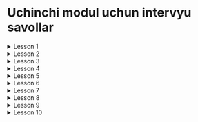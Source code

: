 # **Uchinchi modul uchun intervyu savollar**

<details>
  <summary>Lesson 1</summary>
  <ul>
     <details>
        <summary>Exceptions</summary>
         <ul>
           <li>Exception nima?</li>
           <li>Nima sababdan Exceptionlar yuzaga keladi?</li>
           <li>Nima uchun Exceptionlar haqida qayg'urish kerak?</li>
         </ul>
     </details> 
   </ul>
    <ul>
     <details>
        <summary>Dealing with errors</summary>
         <ul>
           <li>Exceptionlarni superclassi qaysi?</li>
           <li>Errorlarni superclassi qaysi?</li>
           <li>Error nima va qachon yuzaga keladi?</li>
           <li>Error va Exception farqi nimada?</li>
           <li>Bizga alohida Exception class yaratish nimaga kerak?</li>
           <li>Errorni catch qilish mumkinmi?</li>
           <li>Exception propagation nima?</li>
         </ul>
     </details> 
   </ul>
    <ul>
     <details>
        <summary>Catching an Exceptions</summary>
         <ul>
           <li>Exceptionlarni qanday tutiladi?</li>
           <li>Exceptionni tutish nima uchun kerak?</li>
           <li>Java 7 versiyada try-catchga qanday yangilik kiritilgan?</li>
           <li>Bir nechta Exceptionlarni qanday tutiladi?</li>
           <li>Try-with Resource nima va uning foydali tomonlari?</li>
           <li>Try-with-recources  ishlashi uchun classlarimiz qaysi interfacedan voris olgan bo'lishi kerak?</li>
           <li>Exceptionlarni foydali tomonlari nimada?</li>
           <li>Exceptionlarni qanday turlari bor va ularning farqi nimada?</li>
         </ul>
     </details> 
   </ul>
    <ul>
     <details>
        <summary>Tips for using Exceptions</summary>
         <ul>
           <li>Exceptionlardan foydalanganimizda qanday maslahatlarga rioya qilishimiz yaxshi?</li>
         </ul>
     </details> 
   </ul>
</details>

<details>
  <summary>Lesson 2</summary>
  <ul>
    <details>
      <summary>Generics</summary>
      <ul>
        <li>Generic nima?</li>
        <li>Genericlarni foydali tomonlari nimada?</li>
        <li>Genericlarni qayerlarda e'lon qila olamiz?</li>
        <li>Genetic va Object o'rtasida qanday farq bor?</li>
      </ul>
    </details>
  </ul>
    <ul>
    <details>
      <summary>Bounds for Type Variable</summary>
      <ul>
        <li>Single Bounds nima?</li>
        <li>Bounds turlaridan nima uchun foydalanamiz?</li>
        <li>Qanday Bounds turlari bor?</li>
        <li>Multiple Bounds nima?</li>
      </ul>
    </details>
  </ul>
   <ul>
    <details>
      <summary>Generic code and Virtual Machine</summary>
      <ul>
        <li>Type Erasure nima?</li>
        <li>Type Erasurelar methodda ham sodir bo'ladimi?</li>
        <li>Raw type nima?</li>
        <li>Warnings nima?</li>
        <li>Raw typelardan foydalanishdan nima uchun qochish kerak?</li>
      </ul>
    </details>
  </ul> 
   <ul>
    <details>
      <summary>Restrictions and Limitations</summary>
      <ul>
        <li>Genericlarda qanday cheklovlar mavjud?</li>
      </ul>
    </details>
  </ul> 
   <ul>
    <details>
      <summary>Inheritance Rules for Generic Types</summary>
      <ul>
        <li>Genericlardan qanday qoida bor vorisliklar bilan ishlaganda?</li>
        <li>Genericlarda SuperClass type da elan qilingan arrayga sub class arrayini ozlashtira olamizmi?</li>
      </ul>
    </details>
  </ul> 
</details>

<details>
  <summary>Lesson 3</summary>
  <ul>
    <details>
      <summary>Dynamic Array</summary>
      <ul>
        <li>Dynamic Array bilan qanday muammo bor?</li>
        <li>Dynamic Array afzalliklari?</li>
      </ul>
    </details>
  </ul>
   <ul>
    <details>
      <summary>Collections Framework</summary>
      <ul>
        <li>Collections Framework nima?</li>
        <li>Collections Framework ning qanday qulaylik taraflari bor?</li>
        <li>Collections Framework ning superclassi qaysi?</li>
        <li>Collection ni qanday turlari bor?</li>
        <li>Map Collectionni ichiga kiradimi?</li>
        <li>Collectionda primitive typelar ishlata olamizmi?</li>
        <li>Collection nima uchun kerak?</li>
        <li>Collection Framework qaysi package da joylashgan?</li>
        <li>Collection Framework sort qilish uchun asosiy methodlarini ayting</li>
        <li>JVM Collection ichidagi obyektlarni xotirada qanday saqlaydi?</li>
      </ul>
    </details>
  </ul> 
    <ul>
    <details>
      <summary>List Interface</summary>
      <ul>
        <li>List interface nima?</li>
        <li>List interface asosiy xususiyatlari?</li>
        <li>List interface ni superclassi qaysi?</li>
        <li>List interface subclasslari qaysi?</li>
      </ul>
    </details>
  </ul>
    <ul>
    <details>
      <summary>ArrayList</summary>
      <ul>
        <li>ArrayList nima?</li>
        <li>ArrayList superclasslari qaysilar?</li>
        <li>ArrayList qaysi marker interfacelardan implement olgan?</li>
        <li>ArrayList ning asosiy xususiyatlarini ayting</li>
        <li>ArrayList dublikat elemetlar saqlaydimi?</li>
        <li>ArrayList ga null qo'sha olamizmi?</li>
        <li>ArrayList elementlarni qanday tartibda saqlaydi?</li>
        <li>ArrayList bilan Dynamic Array o'rtasidagi farq?</li>
        <li>ArrayList ni kamchiliklari?</li>
        <li>ArrayList ning loadFactorysi necha foiz?</li>
        <li>ArrayList ni necta constructori bor va ularning bir biridan farqi?</li>
        <li>ArrayList ga element qo'shishning necha xil usuli bor?</li>
        <li>ArrayList dan elementlarni olishning necha xil usuli bor?</li>
      </ul>
    </details>
  </ul>
</details>

<details>
  <summary>Lesson 4</summary>
  <ul>
    <details>
      <summary>LinkedList</summary>
      <ul>
        <li>LinkedList nima?</li>
        <li>LinkedList elementlarni xotirada qanday saqlaydi?</li>
        <li>LinkedListning qanday turlari bor?</li>
        <li>LinkedListni ArrayListdan qanday afzalligi bor?</li>
        <li>LinkedList kamchiliklari?</li>
        <li>LinkedListda index bormi?</li>
        <li>LinkedList capacitysi nima uchun 0 ?</li>
        <li>Node nima?</li>
        <li>LinkedList qanday data strukturadan foydalanadi?</li>
        <li>LinkedList LoadFactorysi necha foiz?</li>
        <li>LinkedList superclassi qaysi?</li>
        <li>LinkedListdan elementlarni olish nima uchun sekin?</li>
        <li>LinkedList qaysi interfacelardan implement olgan?</li>
      </ul>
    </details>
  </ul>
   <ul>
    <details>
      <summary>Vector Class</summary>
      <ul>
        <li>Vector nima?</li>
        <li>Vector classini superclassi qaysi?</li>
        <li>Vector nima uchun JDK 5 dan depreceted hisoblanadi?</li>
        <li>Vector ni initial capacitysi nechchi?</li>
        <li>Vector va ArrayList o'rtasidagi farq?</li>
        <li>Vector Thread-safemi?</li>
        <li>Vector nima uchun ArrayListdan sekin?</li>
        <li>Vector ga iteratsiya paytida o'zgartirish kiritsak nima bo'ladi?</li>
      </ul>
    </details>
  </ul> 
     <ul>
    <details>
      <summary>Stack Class</summary>
      <ul>
        <li>Stack nima?</li>
        <li>Stack classini superclassi qaysi?</li>
        <li>Stack Thread-safemi?</li>
        <li>Stack classini afzalliklari?</li>
      </ul>
    </details>
  </ul>
</details>

<details>
  <summary>Lesson 5</summary>
  <ul>
    <details>
      <summary>Set & HashSet</summary>
      <ul>
        <li>Set nima?</li>
        <li>Set ni asosiy xususiyatlari?</li>
        <li>Set va List o'rtasidagi farqlar?</li>
        <li>Set Interfaceni subclasslari?</li>
        <li>HashSet nima?</li>
        <li>HashSet elementlarni saqlash uchun nimadan foydalanadi?</li>
        <li>HashSet Thread-safemi?</li>
        <li>HashSet elementlarni kiritish tartibida saqlaydimi?</li>
        <li>HashSet nima uchun dublicate elementlarni saqlamaydi?</li>
      </ul>
    </details>
  </ul>
   <ul>
    <details>
      <summary>LinkedHashSet</summary>
      <ul>
        <li>LinkedHashSet nima?</li>
        <li>LinkedHashSet va HashSet o'rtasidagi farq?</li>
        <li>LinkedHashSet Thread-safemi?</li>
        <li>LinkedHashSet afzalliklari?</li>
      </ul>
    </details>
  </ul> 
   <ul>
    <details>
      <summary>Comparator & Comparable</summary>
      <ul>
        <li>Comparator nima?</li>
        <li>Comparable nima?</li>
        <li>Comparator va Comparable interfacelari o'rtasidagi farq?</li>
        <li>Java-ni nechinchi versiyasida qo'shilgan?</li>
        <li>Qachon biz ushbu ikkala interfacelardan foydalanishimiz kerak?</li>
      </ul>
    </details>
  </ul>
     <ul>
    <details>
      <summary>TreeSet</summary>
      <ul>
        <li>TreeSet nima?</li>
        <li>TreeSet dublicate elementlarni saqlaydimi?</li>
        <li>TreeSet null saqlaydimi?</li>
        <li>TreeSet elementlarni qanday saqlaydi xotirada?</li>
        <li>TreeSet irarxiyasini ayting?</li>
        <li>TreeSet va HashSet o'rtasidagi farq?</li>
        <li>TreeSet elementlarni nima uchun sortlab saqlaydi?</li>
      </ul>
    </details>
  </ul>
</details>

<details>
  <summary>Lesson 6</summary>
  <ul>
    <details>
      <summary>Queue Data Structure</summary>
      <ul>
        <li>Queue nima?</li>
        <li>FIFO nima?</li>
        <li>Queue Interface methodlari qaysilar?</li>
        <li>Queue necha xil turi bor?</li>
        <li>Queue asosiy xususiyatlari?</li>
        <li>Queuega null qiymat qo'shish mumkinmi?</li>
        <li>Queuega dublicate element qo'shish mumkinmi?</li>
        <li>Queue Interface sub-interfacelari?</li>
      </ul>
    </details>
  </ul>
   <ul>
    <details>
      <summary>Queue Interface</summary>
      <ul>
        <li>PriorityQueue nima?</li>
        <li>PriorityQueuega null qiymat qo'shish mumkinmi?</li>
        <li>PriorityQueueni asosiy xususiyatlari qaysilar?</li>
        <li>PriorityQueue thread-safemi?</li>
        <li>Deque nima?</li>
        <li>Dequeni irarhiyasini aytib bering?</li>
        <li>Dequeni asosiy xususiyatlari qaysilar?</li>
        <li>LIFO nima?</li>
      </ul>
    </details>
  </ul> 
</details>

<details>
  <summary>Lesson 7</summary>
  <ul>
    <details>
      <summary>Map</summary>
      <ul>
        <li>Map nima?</li>
        <li>Map Interfaceni subclasslari qaysilar?</li>
        <li>Map asosiy xususiyatlari</li>
        <li>Map Hirarchy ayting</li>
        <li>Map nima uchun Object classini hashCode() methodidan foydalanadi?</li>
        <li>Mapni qaysi operatsiyalar uchun ishlatamiz?</li>
        <li>Map Key nima Value nima?</li>
        <li>Map Keyga null qiymat qo'shishimiz mumkinmi?</li>
        <li>Mapni Iteratsiya paytida o'zgartirsak nima sodir bo'ladi?</li>
      </ul>
    </details>
  </ul>
   <ul>
    <details>
      <summary>HashMap</summary>
      <ul>
        <li>HashMap nima?</li>
        <li>HashMap asosiy xususiyatlari nimada?</li>
        <li>HashMap va HashSet o'rtasidagi farq?</li>
        <li>HashMap elementlarni qanday tartibda saqlaydi?</li>
        <li>HashMap key ga duplicate elementlarni saqlashimiz mumkinmi?</li>
        <li>HashMap initial capacitysi va loadFactoryni ayting?</li>
        <li>HashMap tez yoki HashSet?</li>
        <li>HashMapdan nechi xil yo'l bilan elementlarni olishimiz mumkin?</li>
      </ul>
    </details>
  </ul> 
  <ul>
    <details>
      <summary>LinkedHashMap</summary>
      <ul>
        <li>LinkedHashMap nima?</li>
        <li>LinkedHashMap va HashMap o'rtasidagi farq nimada?</li>
        <li>LinkedHashMap thread-safemi?</li>
        <li>LinkedHashMap elementlarni qanday tartibda saqlaydi?</li>
        <li>LinkedHashMap Keyga null qiymat qo'shish mumkinmi?</li>
      </ul>
    </details>
  </ul> 
  <ul>
    <details>
      <summary>TreeMap</summary>
      <ul>
        <li>TreeMap nima?</li>
        <li>TreeMapda saqlanadigan elementlar nima uchun Comparabledan impl olishi kerak?</li>
        <li>TreeMap va HashMap o'rtasidagi farq nimada?</li>
        <li>TreeMap qanday data structuradan foydalanadi?</li>
        <li>TreeMap elementlarini kiritish tartibida saqlaydimi?</li>
      </ul>
    </details>
  </ul> 
  <ul>
    <details>
      <summary>WeakHashMap</summary>
      <ul>
        <li>Javada Referenselarni nechta turi bor?</li>
        <li>WeakReferense Nima?</li>
        <li>WeakHashMap nima?</li>
        <li>WeakHashMap thread-safemi?</li>
        <li>WeakHashMap elementlarni kiritish tartibini saqlaydimi?</li>
        <li>WeakHashMap va HashMap o'rtasidagi farq nimada?</li>
      </ul>
    </details>
  </ul> 
</details>

<details>
  <summary>Lesson 8</summary>
  <ul>
    <details>
      <summary>Views</summary>
      <ul>
        <li>View nima?</li>
        <li>Empty View nima?</li>
      </ul>
    </details>
  </ul>
   <ul>
    <details>
      <summary>Shallow Copy & Deep Copy</summary>
      <ul>
        <li>Shallow Copy nima?</li>
        <li>Deep Copy nima?</li>
        <li>Shallow Copy va Deep Copy o'rtasidagi farq</li>
        <li>Shallow Copyni qayerda ishlatamiz?</li>
        <li>Deep Copyni qayerda ishlatamiz?</li>
      </ul>
    </details>
  </ul> 
    <ul>
    <details>
      <summary>Iterator & ListIterator</summary>
      <ul>
        <li>Iterator nima?</li>
        <li>Javada Iteratorni nechta turi bor?</li>
        <li>Iterator hasNext() methodini vazifasi nima?</li>
        <li>Iterator ishlashini tushuntirib bering</li>
        <li>ListIterator nima?</li>
        <li>Fail-Safe iterators nima?</li>
        <li>Fail-Fast iterators nima?</li>
      </ul>
    </details>
  </ul> 
</details>

<details>
  <summary>Lesson 9</summary>
  <ul>
    <details>
      <summary>Optional class</summary>
      <ul>
        <li>Optional class nima?</li>
        <li>Optional ifPresent() methodini vazifasi nima?</li>
        <li>Optionalni maqsadi nima?</li>
      </ul>
    </details>
  </ul>
   <ul>
    <details>
      <summary>SOLID</summary>
      <ul>
        <li>SOLID nima?</li>
        <li>SOLID ni tushuntirib bering</li>
        <li>SOLID ni nima uchun o'rganishimiz kerak?</li>
      </ul>
    </details>
  </ul> 
</details>

<details>
  <summary>Lesson 10</summary>
  <ul>
    <details>
      <summary>Legacy Collections</summary>
      <ul>
        <li>Properties nima?</li>
        <li>Propertieslardan qachon foydalanamiz?</li>
        <li>HashTable nima?</li>
        <li>HashTableni qachon ishlatamiz?</li>
        <li>HashTable thread-safemi?</li>
        <li>Stack nima?</li>
        <li>LIFO nima?</li>
        <li>Deque va Stack o'rtasidagi farq?</li>
        <li>Stack thread-safemi?</li>
      </ul>
    </details>
  </ul>
   <ul>
    <details>
      <summary>Internationalization</summary>
      <ul>
        <li>i18n nima?</li>
        <li>ResourceBundle nima?</li>
        <li>ResourceBundle qanday holatlarda foydalanamiz?</li>
      </ul>
    </details>
  </ul> 
     <ul>
    <details>
      <summary>Wildcard Types</summary>
      <ul>
        <li>Wildcard Type nima?</li>
        <li>Wildcard Typedan qanday holatlarda foydalanishimiz kerak?</li>
        <li>super va extends keywordlarini tushuntirib bering</li>
      </ul>
    </details>
  </ul> 
</details>




